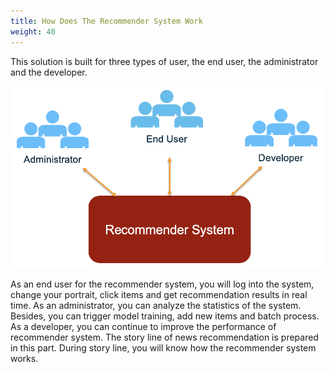 ```yaml
---
title: How Does The Recommender System Work
weight: 40
---
```


This solution is built for three types of user, the end user, the administrator and the developer.

![Different Roles for Recommender System](/images/diff-role-recsys.png)

As an end user for the recommender system, you will log into the system, change your portrait, click items and get recommendation results in real time. As an administrator, you can analyze the statistics of the system. Besides, you can trigger model training, add new items and batch process. As a developer, you can continue to improve the performance of recommender system. The story line of news recommendation is prepared in this part. During story line, you will know how the recommender system works.
